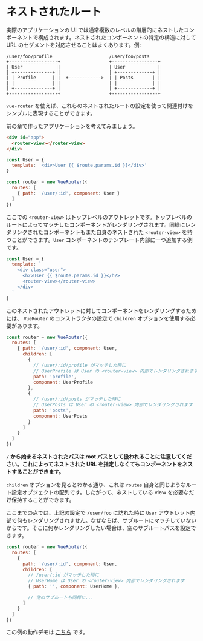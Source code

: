 # ネストされたルート

実際のアプリケーションの UI では通常複数のレベルの階層的にネストしたコンポーネントで構成されます。ネストされたコンポーネントの特定の構造に対して URL のセグメントを対応させることはよくあります。例:

```
/user/foo/profile                     /user/foo/posts
+------------------+                  +-----------------+
| User             |                  | User            |
| +--------------+ |                  | +-------------+ |
| | Profile      | |  +------------>  | | Posts       | |
| |              | |                  | |             | |
| +--------------+ |                  | +-------------+ |
+------------------+                  +-----------------+
```

`vue-router` を使えば、これらのネストされたルートの設定を使って関連付けをシンプルに表現することができます。

前の章で作ったアプリケーションを考えてみましょう。

``` html
<div id="app">
  <router-view></router-view>
</div>
```

``` js
const User = {
  template: '<div>User {{ $route.params.id }}</div>'
}

const router = new VueRouter({
  routes: [
    { path: '/user/:id', component: User }
  ]
})
```

ここでの `<router-view>` はトップレベルのアウトレットです。トップレベルのルートによってマッチしたコンポーネントがレンダリングされます。同様にレンダリングされたコンポーネントもまた自身のネストされた `<router-view>` を持つことができます。`User` コンポーネントのテンプレート内部に一つ追加する例です。

``` js
const User = {
  template: `
    <div class="user">
      <h2>User {{ $route.params.id }}</h2>
      <router-view></router-view>
    </div>
  `
}
```

このネストされたアウトレットに対してコンポーネントをレンダリングするためには、 `VueRouter` のコンストラクタの設定で `children` オプションを使用する必要があります。

``` js
const router = new VueRouter({
  routes: [
    { path: '/user/:id', component: User,
      children: [
        {
          // /user/:id/profile がマッチした時に
          // UserProfile は User の <router-view> 内部でレンダリングされます
          path: 'profile',
          component: UserProfile
        },
        {
          // /user/:id/posts がマッチした時に
          // UserPosts は User の <router-view> 内部でレンダリングされます
          path: 'posts',
          component: UserPosts
        }
      ]
    }
  ]
})
```
**`/` から始まるネストされたパスは root パスとして扱われることに注意してください。これによってネストされた URL を指定しなくてもコンポーネントをネストすることができます。**

`children` オプションを見るとわかる通り、これは `routes` 自身と同じようなルート設定オブジェクトの配列です。したがって、ネストしている view を必要なだけ保持することができます。

ここまでの点では、上記の設定で `/user/foo` に訪れた時に `User` アウトレット内部で何もレンダリングされません。なぜならば、サブルートにマッチしていないからです。そこに何かレンダリングしたい場合は、空のサブルートパスを設定できます。

``` js
const router = new VueRouter({
  routes: [
    {
      path: '/user/:id', component: User,
      children: [
        // /user/:id がマッチした時に
        // UserHome は User の <router-view> 内部でレンダリングされます
        { path: '', component: UserHome },

        // 他のサブルートも同様に...
      ]
    }
  ]
})
```

この例の動作デモは [こちら](http://jsfiddle.net/yyx990803/L7hscd8h/) です。
